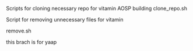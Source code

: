 Scripts for cloning necessary repo for vitamin AOSP building
clone_repo.sh


Script for removing unnecessary files for vitamin

remove.sh 

this brach is for yaap
